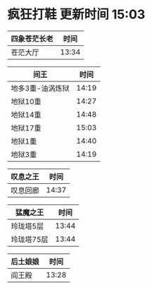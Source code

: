 # 疯狂打鞋 更新时间 15:03

| 四象苍茫长老   | 时间    |
|--------|-------|
| 苍茫大厅 | 13:34 |

| 间王   | 时间    |
|--------|-------|
| 地多3重-油涡炼狱 | 14:19 |
| 地狱10重 | 14:27 |
| 地狱14重 | 14:48 |
| 地狱17重 | 15:03 |
| 地狱1重 | 14:40 |
| 地狱3重 | 14:19 |

| 叹息之王   | 时间    |
|--------|-------|
| 叹息回廊 | 14:37 |

| 猛魔之王   | 时间    |
|--------|-------|
| 玲珑塔5层 | 13:44 |
| 玲珑塔75层 | 13:44 |

| 后土娘娘   | 时间    |
|--------|-------|
| 阎王殿 | 13:28 |